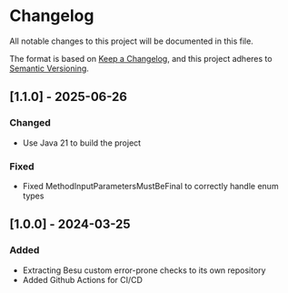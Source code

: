 # Changelog
All notable changes to this project will be documented in this file.

The format is based on [Keep a Changelog](https://keepachangelog.com/en/1.1.0/),
and this project adheres to [Semantic Versioning](https://semver.org/spec/v2.0.0.html).

## [1.1.0] - 2025-06-26
### Changed
- Use Java 21 to build the project

### Fixed
- Fixed MethodInputParametersMustBeFinal to correctly handle enum types

## [1.0.0] - 2024-03-25
### Added
- Extracting Besu custom error-prone checks to its own repository
- Added Github Actions for CI/CD